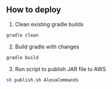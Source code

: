 ## How to deploy
1. Clean existing gradle builds
```bash
gradle clean
```

2. Build gradle with changes
```bash
gradle build
```

3. Run script to publish JAR file to AWS
```bash
sh publish.sh AlexaCommands
```
